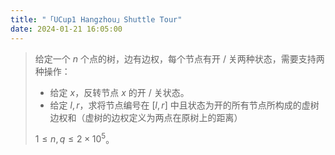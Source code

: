 ```yaml
---
title: "「UCup1 Hangzhou」Shuttle Tour"
date: 2024-01-21 16:05:00
---
```


> 给定一个 $n$ 个点的树，边有边权，每个节点有开 / 关两种状态，需要支持两种操作：
>
> - 给定 $x$，反转节点 $x$ 的开 / 关状态。
> - 给定 $l,r$，求将节点编号在 $[l,r]$ 中且状态为开的所有节点所构成的虚树边权和（虚树的边权定义为两点在原树上的距离）
>
> $1\le n,q\le 2\times 10^5$。